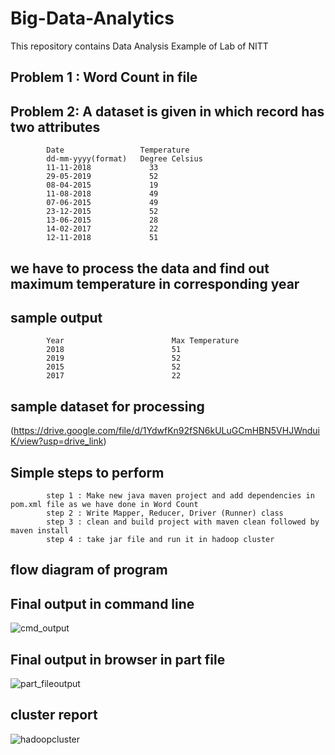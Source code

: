 # Big-Data-Analytics
This repository contains Data Analysis Example of Lab of NITT
## Problem 1 : Word Count in file
## Problem 2: A dataset is given in which record has two attributes
            Date                 Temperature 
            dd-mm-yyyy(format)   Degree Celsius
            11-11-2018             33
            29-05-2019             52
            08-04-2015             19
            11-08-2018             49
            07-06-2015             49
            23-12-2015             52
            13-06-2015             28
            14-02-2017             22
            12-11-2018             51
## we have to process the data and find out maximum temperature in corresponding year
## sample output
            Year                        Max Temperature
            2018                        51
            2019                        52
            2015                        52
            2017                        22
## sample dataset for processing
 (https://drive.google.com/file/d/1YdwfKn92fSN6kULuGCmHBN5VHJWnduiK/view?usp=drive_link)
## Simple steps to perform
            step 1 : Make new java maven project and add dependencies in pom.xml file as we have done in Word Count
            step 2 : Write Mapper, Reducer, Driver (Runner) class
            step 3 : clean and build project with maven clean followed by maven install
            step 4 : take jar file and run it in hadoop cluster
## flow diagram of program

## Final output in command line
![cmd_output](https://github.com/diwakarrana464/Big-Data-Analytics/assets/37569837/eb9f8af6-c9a0-4132-a4b0-9738b25a92ec)
## Final output in browser in part file
![part_fileoutput](https://github.com/diwakarrana464/Big-Data-Analytics/assets/37569837/50a28f78-0d42-40df-94b1-c1a08afe3daa)
## cluster report
![hadoopcluster](https://github.com/diwakarrana464/Big-Data-Analytics/assets/37569837/f487c45e-1ca8-4440-aa7a-b8365744f900)


